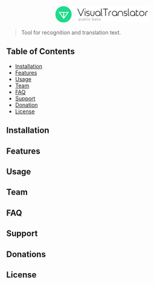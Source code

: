 <p align="center">
  <img alt="Logo" src="https://raw.githubusercontent.com/VisualTranslator/visualtranslator.github.io/master/img/logo.png"/>
</p>

> Tool for recognition and translation text.

## Table of Contents

- [Installation](#installation)
- [Features](#features)
- [Usage](#usage)
- [Team](#team)
- [FAQ](#faq)
- [Support](#support)
- [Donation](#donation)
- [License](#license)

## Installation
## Features
## Usage
## Team
## FAQ
## Support
## Donations
## License
